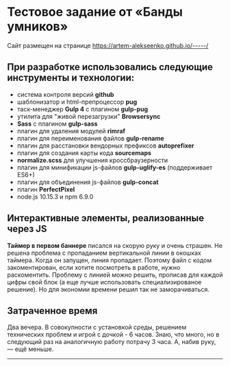 # Тестовое задание от «Банды умников»

Сайт размещен на странице <https://artem-alekseenko.github.io/-----/>

## При разработке использовались следующие инструменты и технологии:
* система контроля версий **github**
* шаблонизатор и html-препроцессор **pug**
* таск-менеджер **Gulp 4** c плагином **gulp-pug**
* утилита для "живой перезагрузки" **Browsersync**
* **Sass** с плагином **gulp-sass**
* плагин для удаления модулей **rimraf**
* плагин для переименования файлов **gulp-rename**
* плагин для расстановки вендорных префиксов **autoprefixer**
* плагин для создания карты кода **sourcemaps**
* **normalize.scss** для улучшения кроссбраузерности
* плагин для минификации js-файлов **gulp-uglify-es** (поддерживает ES6+)
* плагин для объединения js-файлов **gulp-concat**
* плагин **PerfectPixel**
* node.js 10.15.3 и npm 6.9.0

## Интерактивные элементы, реализованные через JS
**Таймер в первом баннере** писался на скорую руку и очень страшен. Не решена проблема с пропаданием вертикальной линии в окошках таймера. Когда он запущен, линия пропадает. Поэтому файл с кодом закоментирован, если хотите посмотреть в работе, нужно раскоментить.
Проблему с линией можно решить, прописав для каждой цифры свой блок (а еще лучше использовать специализированое решение). Но для экономии времени решил так не заморачиваться.

## Затраченное время

Два вечера. В совокупности с установкой среды, решением технических проблем и игрой с дочкой - 6 часов. Знаю, что много, но в следующий раз на аналогичную работу потрачу 3 часа. А, набив руку, — ещё меньше.

---
